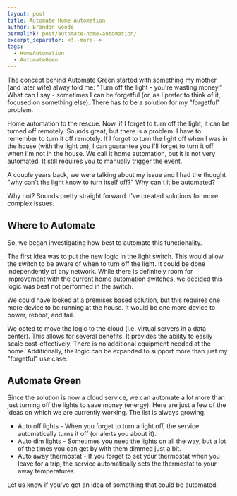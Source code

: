 ```yaml
---
layout: post
title: Automate Home Automation
author: Brandon Goode
permalink: post/automate-home-automation/
excerpt_separator: <!--more-->
tags:
  - HomeAutomation
  - AutomateGeen
---
```


The concept behind Automate Green started with something my mother (and later wife) alway told me: "Turn off the light - you're wasting money." What can I say - sometimes I can be forgetful (or, as I prefer to think of it, focused on something else). There has to be a solution for my "forgetful" problem.

<!--more-->

Home automation to the rescue.  Now, if I forget to turn off the light, it can be turned off remotely.  Sounds great, but there is a problem.  I have to remember to turn it off remotely.  If I forgot to turn the light off when I was in the house (with the light on), I can guarantee you I'll forget to turn it off when I'm not in the house. We call it home automation, but it is not very automated.  It still requires you to manually trigger the event.

A couple years back, we were talking about my issue and I had the thought "why can't the light know to turn itself off?" Why can't it be automated?

Why not?  Sounds pretty straight forward.  I've created solutions for more complex issues.

## Where to Automate

So, we began investigating how best to automate this functionality.

The first idea was to put the new logic in the light switch. This would allow the switch to be aware of when to turn off the light. It could be done independently of any network. While there is definitely room for improvement with the current home automation switches, we decided this logic was best not performed in the switch.

We could have looked at a premises based solution, but this requires one more device to be running at the house. It would be one more device to power, reboot, and fail.

We opted to move the logic to the cloud (i.e. virtual servers in a data center).  This allows for several benefits.  It provides the ability to easily scale cost-effectively. There is no additional equipment needed at the home.  Additionally, the logic can be expanded to support more than just my "forgetful" use case.

## Automate Green

Since the solution is now a cloud service, we can automate a lot more than just turning off the lights to save money (energy). Here are just a few of the ideas on which we are currently working.  The list is always growing.

* Auto off lights - When you forget to turn a light off, the service automatically turns it off (or alerts you about it).
* Auto dim lights - Sometimes you need the lights on all the way, but a lot of the times you can get by with them dimmed just a bit.
* Auto away thermostat - If you forget to set your thermostat when you leave for a trip, the service automatically sets the thermostat to your away temperatures.

Let us know if you've got an idea of something that could be automated.
